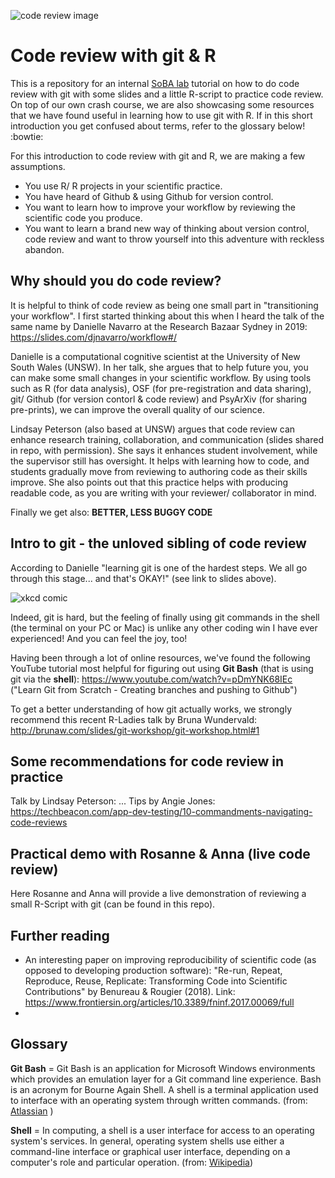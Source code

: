 ![code review image](https://www.bounteous.com/sites/default/files/styles/default/public/insights/2019-06/previews/20190606_blog_code_review_limbo-_how_low_should_you_go_website.png?itok=9Ly27cK0) 

# Code review with git & R
This is a repository for an internal [SoBA lab](https://www.soba-lab.com/) tutorial on how to do code review with git with some slides and a little R-script to practice code review. On top of our own crash course, we are also showcasing some resources that we have found useful in learning how to use git with R. If in this short introduction you get confused about terms, refer to the glossary below! :bowtie:  

For this introduction to code review with git and R, we are making a few assumptions.  
* You use R/ R projects in your scientific practice.
* You have heard of Github & using Github for version control.
* You want to learn how to improve your workflow by reviewing the scientific code you produce.
* You want to learn a brand new way of thinking about version control, code review and want to throw yourself into this adventure with reckless abandon. 

## Why should you do code review?
It is helpful to think of code review as being one small part in "transitioning your workflow". I first started thinking about this when I heard the talk of the same name by Danielle Navarro at the Research Bazaar Sydney in 2019: https://slides.com/djnavarro/workflow#/  

Danielle is a computational cognitive scientist at the University of New South Wales (UNSW). In her talk, she argues that to help future you, you can make some small changes in your scientific workflow. By using tools such as R (for data analysis), OSF (for pre-registration and data sharing), git/ Github (for version contorl & code review) and PsyArXiv (for sharing pre-prints), we can improve the overall quality of our science.  

Lindsay Peterson (also based at UNSW) argues that code review can enhance research training, collaboration, and communication (slides shared in repo, with permission). She says it enhances student involvement, while the supervisor still has oversight. It helps with learning how to code, and students gradually move from reviewing to authoring code as their skills improve. She also points out that this practice helps with producing readable code, as you are writing with your reviewer/ collaborator in mind.  

Finally we get also: **BETTER, LESS BUGGY CODE**

## Intro to git - the unloved sibling of code review
According to Danielle "learning git is one of the hardest steps. We all go through this stage... and that's OKAY!" (see link to slides above).  

![xkcd comic](https://imgs.xkcd.com/comics/git.png)  

Indeed, git is hard, but the feeling of finally using git commands in the shell (the terminal on your PC or Mac) is unlike any other coding win I have ever experienced! And you can feel the joy, too!  

Having been through a lot of online resources, we've found the following YouTube tutorial most helpful for figuring out using **Git Bash** (that is using git via the **shell**): https://www.youtube.com/watch?v=pDmYNK68IEc ("Learn Git from Scratch - Creating branches and pushing to Github")

To get a better understanding of how git actually works, we strongly recommend this recent R-Ladies talk by Bruna Wundervald: http://brunaw.com/slides/git-workshop/git-workshop.html#1

## Some recommendations for code review in practice
Talk by Lindsay Peterson: ...
Tips by Angie Jones: https://techbeacon.com/app-dev-testing/10-commandments-navigating-code-reviews

## Practical demo with Rosanne & Anna (live code review)
Here Rosanne and Anna will provide a live demonstration of reviewing a small R-Script with git (can be found in this repo).  

## Further reading
* An interesting paper on improving reproducibility of scientific code (as opposed to developing production software): "Re-run, Repeat, Reproduce, Reuse, Replicate: Transforming Code into Scientific Contributions" by Benureau & Rougier (2018). Link: https://www.frontiersin.org/articles/10.3389/fninf.2017.00069/full
* 

## Glossary
**Git Bash** = Git Bash is an application for Microsoft Windows environments which provides an emulation layer for a Git command line experience. Bash is an acronym for Bourne Again Shell. A shell is a terminal application used to interface with an operating system through written commands. (from: [Atlassian](https://www.atlassian.com/git/tutorials/git-bash) )

**Shell** = In computing, a shell is a user interface for access to an operating system's services. In general, operating system shells use either a command-line interface or graphical user interface, depending on a computer's role and particular operation. (from: [Wikipedia](https://en.wikipedia.org/wiki/Shell_(computing)))  


